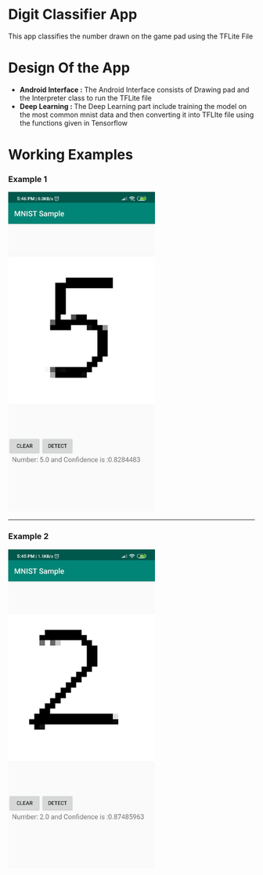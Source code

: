 <h1> Digit Classifier App </h1>

<p> This app classifies the number drawn on the game pad using the TFLite File </p>

<h1> Design Of the App</h1>

<ul>
  <li> <strong>Android Interface :</strong> The Android Interface consists of Drawing pad and the Interpreter class to run the TFLite file </li>
  <li> <strong>Deep Learning : </strong> The Deep Learning part include training the model on the most common mnist data and then converting it into TFLIte file using the functions given in Tensorflow </li>
</ul>

<h1> Working Examples </h1>

<h3> Example 1 </h3>
<img src = "Example 1.jpg" width = "300px" >
<hr>

<h3> Example 2 </h3>
<img src = "Example 2.jpg" width = "300px" >

